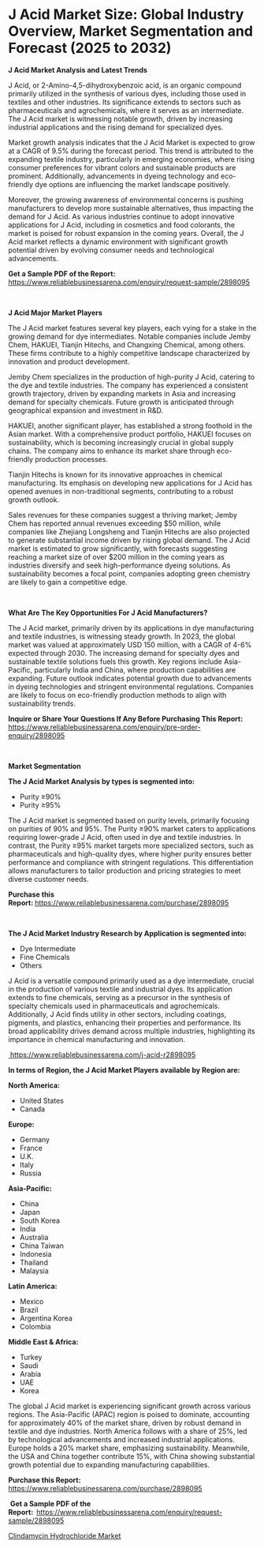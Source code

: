 <p><h1>J Acid Market Size: Global Industry Overview, Market Segmentation and Forecast (2025 to 2032)</h1></p><p><strong>J Acid Market Analysis and Latest Trends</strong></p>
<p><p>J Acid, or 2-Amino-4,5-dihydroxybenzoic acid, is an organic compound primarily utilized in the synthesis of various dyes, including those used in textiles and other industries. Its significance extends to sectors such as pharmaceuticals and agrochemicals, where it serves as an intermediate. The J Acid market is witnessing notable growth, driven by increasing industrial applications and the rising demand for specialized dyes.</p><p>Market growth analysis indicates that the J Acid Market is expected to grow at a CAGR of 9.5% during the forecast period. This trend is attributed to the expanding textile industry, particularly in emerging economies, where rising consumer preferences for vibrant colors and sustainable products are prominent. Additionally, advancements in dyeing technology and eco-friendly dye options are influencing the market landscape positively.</p><p>Moreover, the growing awareness of environmental concerns is pushing manufacturers to develop more sustainable alternatives, thus impacting the demand for J Acid. As various industries continue to adopt innovative applications for J Acid, including in cosmetics and food colorants, the market is poised for robust expansion in the coming years. Overall, the J Acid market reflects a dynamic environment with significant growth potential driven by evolving consumer needs and technological advancements.</p></p>
<p><strong>Get a Sample PDF of the Report:&nbsp;</strong> <a href="https://www.reliablebusinessarena.com/enquiry/request-sample/2898095?utm_campaign=3010&utm_medium=2&utm_source=Github&utm_content=ia&utm_term=15032025&utm_id=j-acid">https://www.reliablebusinessarena.com/enquiry/request-sample/2898095</a></p>
<p>&nbsp;</p>
<p><strong>J Acid Major Market Players</strong></p>
<p><p>The J Acid market features several key players, each vying for a stake in the growing demand for dye intermediates. Notable companies include Jemby Chem, HAKUEI, Tianjin Hitechs, and Changxing Chemical, among others. These firms contribute to a highly competitive landscape characterized by innovation and product development.</p><p>Jemby Chem specializes in the production of high-purity J Acid, catering to the dye and textile industries. The company has experienced a consistent growth trajectory, driven by expanding markets in Asia and increasing demand for specialty chemicals. Future growth is anticipated through geographical expansion and investment in R&D.</p><p>HAKUEI, another significant player, has established a strong foothold in the Asian market. With a comprehensive product portfolio, HAKUEI focuses on sustainability, which is becoming increasingly crucial in global supply chains. The company aims to enhance its market share through eco-friendly production processes.</p><p>Tianjin Hitechs is known for its innovative approaches in chemical manufacturing. Its emphasis on developing new applications for J Acid has opened avenues in non-traditional segments, contributing to a robust growth outlook.</p><p>Sales revenues for these companies suggest a thriving market; Jemby Chem has reported annual revenues exceeding $50 million, while companies like Zhejiang Longsheng and Tianjin Hitechs are also projected to generate substantial income driven by rising global demand. The J Acid market is estimated to grow significantly, with forecasts suggesting reaching a market size of over $200 million in the coming years as industries diversify and seek high-performance dyeing solutions. As sustainability becomes a focal point, companies adopting green chemistry are likely to gain a competitive edge.</p></p>
<p>&nbsp;</p>
<p><strong>What Are The Key Opportunities For J Acid Manufacturers?</strong></p>
<p><p>The J Acid market, primarily driven by its applications in dye manufacturing and textile industries, is witnessing steady growth. In 2023, the global market was valued at approximately USD 150 million, with a CAGR of 4-6% expected through 2030. The increasing demand for specialty dyes and sustainable textile solutions fuels this growth. Key regions include Asia-Pacific, particularly India and China, where production capabilities are expanding. Future outlook indicates potential growth due to advancements in dyeing technologies and stringent environmental regulations. Companies are likely to focus on eco-friendly production methods to align with sustainability trends.</p></p>
<p><strong>Inquire or Share Your Questions If Any Before Purchasing This Report:</strong> <a href="https://www.reliablebusinessarena.com/enquiry/pre-order-enquiry/2898095?utm_campaign=3010&utm_medium=2&utm_source=Github&utm_content=ia&utm_term=15032025&utm_id=j-acid">https://www.reliablebusinessarena.com/enquiry/pre-order-enquiry/2898095</a></p>
<p>&nbsp;</p>
<p><strong>Market Segmentation</strong></p>
<p><strong>The J Acid Market Analysis by types is segmented into:</strong></p>
<p><ul><li>Purity ≥90%</li><li>Purity ≥95%</li></ul></p>
<p><p>The J Acid market is segmented based on purity levels, primarily focusing on purities of 90% and 95%. The Purity ≥90% market caters to applications requiring lower-grade J Acid, often used in dye and textile industries. In contrast, the Purity ≥95% market targets more specialized sectors, such as pharmaceuticals and high-quality dyes, where higher purity ensures better performance and compliance with stringent regulations. This differentiation allows manufacturers to tailor production and pricing strategies to meet diverse customer needs.</p></p>
<p><strong>Purchase this Report:&nbsp;</strong><a href="https://www.reliablebusinessarena.com/purchase/2898095?utm_campaign=3010&utm_medium=2&utm_source=Github&utm_content=ia&utm_term=15032025&utm_id=j-acid">https://www.reliablebusinessarena.com/purchase/2898095</a></p>
<p>&nbsp;</p>
<p><strong>The J Acid Market Industry Research by Application is segmented into:</strong></p>
<p><ul><li>Dye Intermediate</li><li>Fine Chemicals</li><li>Others</li></ul></p>
<p><p>J Acid is a versatile compound primarily used as a dye intermediate, crucial in the production of various textile and industrial dyes. Its application extends to fine chemicals, serving as a precursor in the synthesis of specialty chemicals used in pharmaceuticals and agrochemicals. Additionally, J Acid finds utility in other sectors, including coatings, pigments, and plastics, enhancing their properties and performance. Its broad applicability drives demand across multiple industries, highlighting its importance in chemical manufacturing and innovation.</p></p>
<p><a href="https://www.reliablebusinessarena.com/j-acid-r2898095?utm_campaign=3010&utm_medium=2&utm_source=Github&utm_content=ia&utm_term=15032025&utm_id=j-acid">&nbsp;https://www.reliablebusinessarena.com/j-acid-r2898095</a></p>
<p><strong>In terms of Region, the J Acid Market Players available by Region are:</strong></p>
<p>
    <p> <strong> North America: </strong>
        <ul>
            <li>United States</li>
            <li>Canada</li>
        </ul>
        </p> 
    <p> <strong> Europe: </strong>
        <ul>
            <li>Germany</li>
            <li>France</li>
            <li>U.K.</li>
            <li>Italy</li>
            <li>Russia</li>
        </ul>
        </p> 
    <p> <strong> Asia-Pacific: </strong>
        <ul>
            <li>China</li>
            <li>Japan</li>
            <li>South Korea</li>
            <li>India</li>
            <li>Australia</li>
            <li>China Taiwan</li>
            <li>Indonesia</li>
            <li>Thailand</li>
            <li>Malaysia</li>
        </ul>
        </p> 
    <p> <strong> Latin America: </strong>
        <ul>
            <li>Mexico</li>
            <li>Brazil</li>
            <li>Argentina Korea</li>
            <li>Colombia</li>
        </ul>
        </p> 
    <p> <strong> Middle East & Africa: </strong>
        <ul>
            <li>Turkey</li>
            <li>Saudi</li>
            <li>Arabia</li>
            <li>UAE</li>
            <li>Korea</li>
        </ul>
    </p>
    </p>
<p><p>The global J Acid market is experiencing significant growth across various regions. The Asia-Pacific (APAC) region is poised to dominate, accounting for approximately 40% of the market share, driven by robust demand in textile and dye industries. North America follows with a share of 25%, led by technological advancements and increased industrial applications. Europe holds a 20% market share, emphasizing sustainability. Meanwhile, the USA and China together contribute 15%, with China showing substantial growth potential due to expanding manufacturing capabilities.</p></p>
<p><strong>Purchase this Report: </strong><a href="https://www.reliablebusinessarena.com/purchase/2898095?utm_campaign=3010&utm_medium=2&utm_source=Github&utm_content=ia&utm_term=15032025&utm_id=j-acid">https://www.reliablebusinessarena.com/purchase/2898095</a></p>
<p>&nbsp;<strong>Get a Sample PDF of the Report:&nbsp;&nbsp;</strong><a href="https://www.reliablebusinessarena.com/enquiry/request-sample/2898095?utm_campaign=3010&utm_medium=2&utm_source=Github&utm_content=ia&utm_term=15032025&utm_id=j-acid">https://www.reliablebusinessarena.com/enquiry/request-sample/2898095</a></p>
<p><strong></strong></p>
<p><p><a href="https://github.com/memorirummy/Market-Research-Report-List-1/blob/main/clindamycin-hydrochloride-market.md?utm_campaign=3010&utm_medium=2&utm_source=Github&utm_content=ia&utm_term=15032025&utm_id=j-acid">Clindamycin Hydrochloride Market</a></p></p>